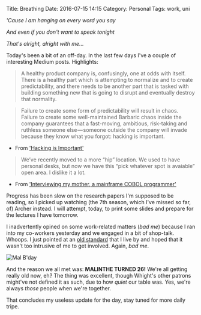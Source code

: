 Title: Breathing
Date: 2016-07-15 14:15
Category: Personal
Tags: work, uni

*'Cause I am hanging on every word you say*

*And even if you don't want to speak tonight*

*That's alright, alright with me...*

Today's been a bit of an off-day. In the last few days I've a couple of 
interesting Medium posts. Highlights:

> A healthy product company is, confusingly, one at odds with itself. 
There is a healthy part which is attempting to normalize and to create 
predictability, and there needs to be another part that is tasked with 
building something new that is going to disrupt and eventually destroy 
that normality.

> Failure to create some form of predictability will result in chaos. 
Failure to create some well-maintained Barbaric chaos inside the company 
guarantees that a fast-moving, ambitious, risk-taking and ruthless someone 
else — someone outside the company will invade because they know what you 
forgot: hacking is important.

- From ['Hacking is Important'](https://medium.com/@rands/hacking-is-important-ea632819d87c#.5sr0fxo71)

> We’ve recently moved to a more “hip” location. We used to have personal 
desks, but now we have this “pick whatever spot is avaiable” open area. I 
dislike it a lot.

- From ['Interviewing my mother, a mainframe COBOL programmer'](https://medium.com/@Svenskunganka/interviewing-my-mother-a-mainframe-cobol-programmer-c693d40d88f7#.7sslqjnn1)

Progress has been slow on the research papers I'm supposed to be reading, so 
I picked up watching (the 7th season, which I've missed so far, of) Archer 
instead. I will attempt, today, to print some slides and prepare for the 
lectures I have tomorrow. 

I inadvertently opined on some work-related matters (*bad me*) because I ran 
into my co-workers yesterday and we engaged in a bit of shop-talk. Whoops. I
just pointed at an [old standard](https://www.w3.org/Provider/Style/URI.html) 
that I live by and hoped that it wasn't too intrusive of me to get involved. 
Again, *bad me*.

![Mal B'day]({filename}/images/mal-bday.jpg)

And the reason we all met was: **MALINTHE TURNED 26!** We're all getting 
really old now, eh? The thing was excellent, though Whight's other patrons 
might've not defined it as such, due to how *quiet* our table was. Yes, 
we're always *those* people when we're together.

That concludes my useless update for the day, stay tuned for more daily tripe.
